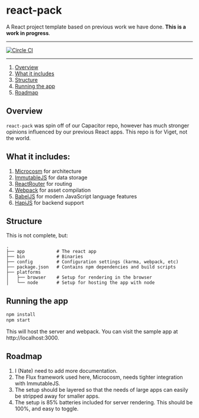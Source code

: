# react-pack

A React project template based on previous work we have done. **This
is a work in progress**.

---

[![Circle CI](https://circleci.com/gh/vigetlabs/react-pack.svg?style=svg&circle-token=e00756be10579c2767550fc76d42af9b4823f6c5)](https://circleci.com/gh/vigetlabs/react-pack)

---

1. [Overview](#overview)
2. [What it includes](#what-it-includes)
3. [Structure](#structure)
4. [Running the app](#running-the-app)
5. [Roadmap](#roadmap)

## Overview

`react-pack` was spin off of our Capacitor repo, however has much
stronger opinions influenced by our previous React apps. This repo is
for Viget, not the world.

## What it includes:

1. [Microcosm](https://github.com/vigetlabs/microcosm) for architecture
2. [ImmutableJS](https://github.com/facebook/immutable-js) for data storage
3. [ReactRouter](https://github.com/rackt/react-router) for routing
4. [Webpack](https://github.com/webpack/webpack) for asset compilation
5. [BabelJS](babeljs.io) for modern JavaScript language features
6. [HapiJS](hapijs.com) for backend support

## Structure

This is not complete, but:

```
.
├── app            # The react app
├── bin            # Binaries
├── config         # Configuration settings (karma, webpack, etc)
├── package.json   # Contains npm dependencies and build scripts
├── platforms
│   ├── browser    # Setup for rendering in the browser
│   └── node       # Setup for hosting the app with node
```

## Running the app

```bash
npm install
npm start
```

This will host the server and webpack. You can visit the sample app at
http://localhost:3000.

## Roadmap

1. I (Nate) need to add more documentation.
2. The Flux framework used here, Microcosm, needs tighter integration with
ImmutableJS.
3. The setup should be layered so that the needs of large apps can
   easily be stripped away for smaller apps.
4. The setup is 85% batteries included for server rendering. This
   should be 100%, and easy to toggle.
